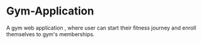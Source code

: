 # Gym-Application
A gym web application , where user can start their fitness journey and enroll themselves to gym's memberships. 
